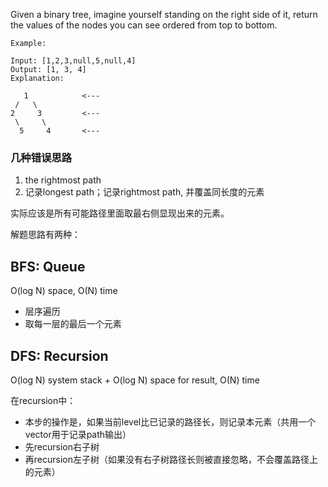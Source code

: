 Given a binary tree, imagine yourself standing on the right side of it, return the values of the nodes you can see ordered from top to bottom.

	Example:

	Input: [1,2,3,null,5,null,4]
	Output: [1, 3, 4]
	Explanation:

	   1            <---
	 /   \
	2     3         <---
	 \     \
	  5     4       <---

### 几种错误思路

1. the rightmost path
2. 记录longest path；记录rightmost path, 并覆盖同长度的元素

实际应该是所有可能路径里面取最右侧显现出来的元素。


解题思路有两种：

## BFS: Queue

O(log N) space, O(N) time

+ 层序遍历
+ 取每一层的最后一个元素

## DFS: Recursion

O(log N) system stack + O(log N) space for result, O(N) time

在recursion中：
+ 本步的操作是，如果当前level比已记录的路径长，则记录本元素（共用一个vector用于记录path输出）
+ 先recursion右子树
+ 再recursion左子树（如果没有右子树路径长则被直接忽略，不会覆盖路径上的元素）